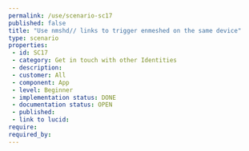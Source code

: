 ```yaml
---
permalink: /use/scenario-sc17
published: false
title: "Use nmshd// links to trigger enmeshed on the same device"
type: scenario
properties:
 - id: SC17
 - category: Get in touch with other Identities
 - description: 
 - customer: All
 - component: App
 - level: Beginner
 - implementation status: DONE
 - documentation status: OPEN
 - published: 
 - link to lucid: 
require:
required_by:
---
```

